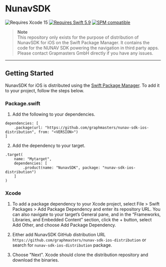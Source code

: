 # NunavSDK

![Requires Xcode 15](https://img.shields.io/badge/Xcode-14-1575F9.svg?style=flat&logo=xcode&logoColor=1575F9)
[![Requires Swift 5.9](https://img.shields.io/badge/Swift-5.9-FA7343.svg?style=flat&logo=Swift)](https://swift.org/package-manager/)
[![SPM compatible](https://img.shields.io/badge/Swift%20Package%20Manager-compatible-FA7343.svg?style=flat&logo=Swift)](https://swiftpackageindex.com/maplibre/maplibre-gl-native-distribution)

> **Note**  
> This repository only exists for the purpose of distribution of NunavSDK for iOS on the Swift Package Manager. It contains the code for the NUNAV SDK powering the navigation in third party apps.
> Please contact Grapmasters GmbH directly if you have any issues.

---

## Getting Started

NunavSDK for iOS is distributed using the [Swift Package Manager](https://www.swift.org/package-manager/). To add it to your project, follow the steps below.

### Package.swift

1. Add the following to your dependencies.

```
dependencies: [
    .package(url: "https://github.com/graphmasters/nunav-sdk-ios-distribution", from: "<VERSION>")
]
```

2. Add the dependency to your target.

```
.target(
    name: "Mytarget",
    dependencies: [
        .product(name: "NunavSDK", package: "nunav-sdk-ios-distribution")
    ]
)
```

### Xcode

1. To add a package dependency to your Xcode project, select File > Swift Packages > Add Package Dependency and enter its repository URL. You can also navigate to your target’s General pane, and in the “Frameworks, Libraries, and Embedded Content” section, click the + button, select Add Other, and choose Add Package Dependency.

2. Either add NunavSDK GitHub distribution URL `https://github.com/graphmasters/nunav-sdk-ios-distribution` or search for `nunav-sdk-ios-distribution` package.

3. Choose "Next". Xcode should clone the distribution repository and download the binaries.
